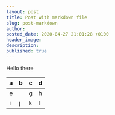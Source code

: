 ```yaml
---
layout: post
title: Post with markdown file
slug: post-markdown
author:
posted_date: 2020-04-27 21:01:28 +0100
header_image:
description:
published: true
---
```


Hello there

| a | b | c | d |
| --- | --- | --- | --- |
| e | &nbsp; | g | h |
| i | j | k | l |

&nbsp;